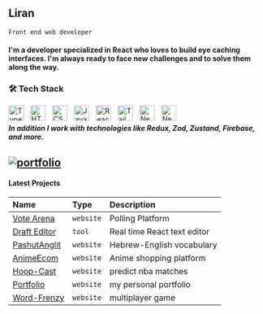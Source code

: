 
## Liran 



`Front end web developer`
#### I'm a developer specialized in React who loves to build eye caching interfaces. I'm always ready to face new challenges and to solve them along the way.
### 🛠 Tech Stack


<img align="left" alt="TypeScript" width="30px" style="padding-right:10px;" src="https://cdn.jsdelivr.net/gh/devicons/devicon/icons/typescript/typescript-plain.svg" />
<img align="left" alt="HTML" width="30px" style="padding-right:10px;" src="https://cdn.jsdelivr.net/gh/devicons/devicon/icons/html5/html5-plain.svg" />
<img align="left" alt="CSS" width="30px" style="padding-right:10px;" src="https://cdn.jsdelivr.net/gh/devicons/devicon/icons/css3/css3-plain.svg" />
<img align="left" alt="JavaScript" width="30px" style="padding-right:10px;" src="https://cdn.jsdelivr.net/gh/devicons/devicon/icons/javascript/javascript-plain.svg" />
<img align="left" alt="React" width="30px" style="padding-right:10px;" src="https://cdn.jsdelivr.net/gh/devicons/devicon/icons/react/react-original.svg" />
<img align="left" alt="Tailwind" width="30px" style="padding-right:10px;" src="https://upload.wikimedia.org/wikipedia/commons/thumb/d/d5/Tailwind_CSS_Logo.svg/2048px-Tailwind_CSS_Logo.svg.png" />
<img align="left" alt="Next" width="30px" style="padding-right:10px;" src="https://files.raycast.com/4dnlt8m2mcb98bzc4zb8pggc4csi" />
<img align="left" alt="Next" width="30px" style="padding-right:10px;" src="https://icons.veryicon.com/png/o/business/vscode-program-item-icon/prisma.png" />



<br/>

##### In addition I work with technologies like Redux, Zod, Zustand, Firebase, and more.

## [![portfolio](https://img.shields.io/badge/my_portfolio-000?style=for-the-badge&logo=ko-fi&logoColor=white)](https://lirans.vercel.app/)


#### Latest Projects
| Name | Type     | Description                |
| :-------- | :------- | :------------------------- |
| [Vote Arena](https://github.com/iLiranS/Vote-Arena)| `website` | Polling Platform |
| [Draft Editor](https://github.com/iLiranS/tailwind-draftjs-shadcn-wysiwygEditor)| `tool` | Real time React text editor |
| [PashutAnglit](https://github.com/iLiranS/Pashut-Anglit)| `website` | Hebrew-English vocabulary |
| [AnimeEcom](https://github.com/iLiranS/AnimeEcom)| `website` | Anime shopping platform |
| [Hoop-Cast](https://github.com/iLiranS/HoopCast)| `website` | predict nba matches |
| [Portfolio](https://github.com/iLiranS/portfolio_new)| `website` | my personal portfolio 
| [Word-Frenzy](https://github.com/iLiranS/Word-Frenzy-game)| `website` | multiplayer game |



